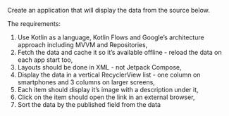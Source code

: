 Create an application that will display the data from the source below. 

The requirements:
1. Use Kotlin as a language, Kotlin Flows and Google’s architecture approach including MVVM and Repositories,
2. Fetch the data and cache it so it’s available offline - reload the data on each app start too,
3. Layouts should be done in XML - not Jetpack Compose,
4. Display the data in a vertical RecyclerView list - one column on smartphones and 3 columns on larger screens,
5. Each item should display it’s image with a description under it,
6. Click on the item should open the link in an external browser,
7. Sort the data by the published field from the data
